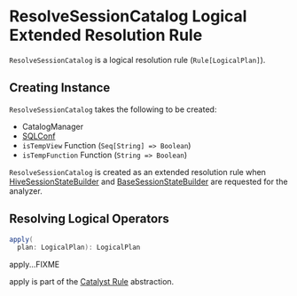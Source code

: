 # ResolveSessionCatalog Logical Extended Resolution Rule

`ResolveSessionCatalog` is a logical resolution rule (`Rule[LogicalPlan]`).

## Creating Instance

`ResolveSessionCatalog` takes the following to be created:

* <span id="catalogManager" /> CatalogManager
* <span id="conf" /> [SQLConf](SQLConf.md)
* <span id="isTempView" /> `isTempView` Function (`Seq[String] => Boolean`)
* <span id="isTempFunction" /> `isTempFunction` Function (`String => Boolean`)

`ResolveSessionCatalog` is created as an extended resolution rule when [HiveSessionStateBuilder](hive/HiveSessionStateBuilder.md#analyzer) and [BaseSessionStateBuilder](BaseSessionStateBuilder.md#analyzer) are requested for the analyzer.

## Resolving Logical Operators

```scala
apply(
  plan: LogicalPlan): LogicalPlan
```

apply...FIXME

apply is part of the [Catalyst Rule](catalyst/Rule.md#apply) abstraction.
